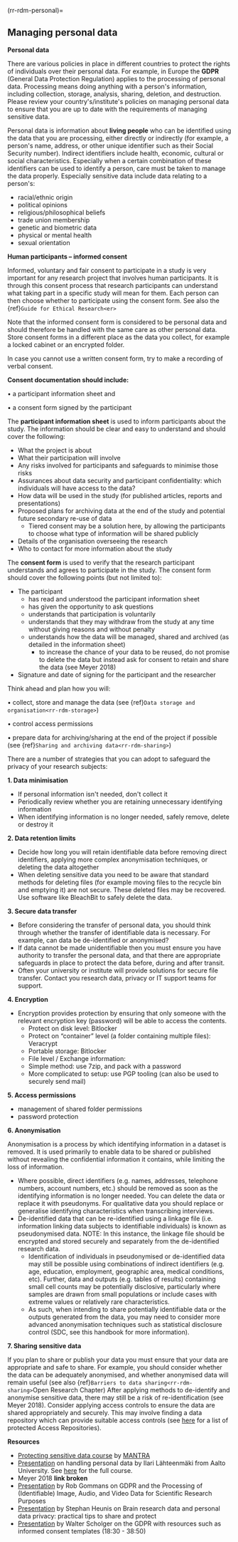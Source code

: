 (rr-rdm-personal)=

## Managing personal data

**Personal data**

There are various policies in place in different countries to protect the rights of individuals over their personal data. 
For example, in Europe the **GDPR** (General Data Protection Regulation) applies to the processing of personal data. 
Processing means doing anything with a person's information, including collection, storage, analysis, sharing, deletion, and destruction. 
Please review your country's/institute's policies on managing personal data to ensure that you are up to date with the requirements of managing sensitive data. 

Personal data is information about **living people** who can be identified using the data that you are processing, either directly or indirectly (for example, a person's name, address, or other unique identifier such as their Social Security number). 
Indirect identifiers include health, economic, cultural or social characteristics. 
Especially when a certain combination of these identifiers can be used to identify a person, care must be taken to manage the data properly. 
Especially sensitive data include data relating to a person's: 
* racial/ethnic origin
* political opinions
* religious/philosophical beliefs
* trade union membership
* genetic and biometric data
* physical or mental health
* sexual orientation


**Human participants – informed consent**

Informed, voluntary and fair consent to participate in a study is very important for any research project that involves human participants. 
It is through this consent process that research participants can understand what taking part in a specific study will mean for them. 
Each person can then choose whether to participate using the consent form. 
See also the {ref}`Guide for Ethical Research<er>`

Note that the informed consent form is considered to be personal data and should therefore be handled with the same care as other personal data. Store consent forms in a different place as the data you collect, for example a locked cabinet or an encrypted folder.

In case you cannot use a written consent form, try to make a recording of verbal consent. 

**Consent documentation should include:**

•	a participant information sheet and

•	a consent form signed by the participant

The **participant information sheet** is used to inform participants about the study. The information should be  clear and easy to understand and should cover the following:
* What the project is about
* What their participation will involve
* Any risks involved for participants and safeguards to minimise those risks
* Assurances about data security and participant confidentiality: which individuals will have access to the data?
* How data will be used in the study (for published articles, reports and presentations)
* Proposed plans for archiving data at the end of the study and potential future secondary re-use of data
    * Tiered consent may be a solution here, by allowing the participants to choose what type of information will be shared publicly 
* Details of the organisation overseeing the research
* Who to contact for more information about the study

The **consent form** is used to verify that the research participant understands and agrees to participate in the study.
The consent form should cover the following points (but not limited to):
* The participant
    * has read and understood the participant information sheet
    * has given the opportunity to ask questions
    * understands that participation is voluntarily
    * understands that they may withdraw from the study at any time without giving reasons and without penalty
    * understands how the data will be managed, shared and archived (as detailed in the information sheet)
       * to increase the chance of your data to be reused, do not promise to delete the data but instead ask for consent to retain and share the data (see Meyer 2018)
* Signature and date of signing for the participant and the researcher

Think ahead and plan how you will:

•	collect, store and manage the data (see {ref}`Data storage and organisation<rr-rdm-storage>`)

•	control access permissions

•	prepare data for archiving/sharing at the end of the project if possible (see {ref}`Sharing and archiving data<rr-rdm-sharing>`)


There are a number of strategies that you can adopt to safeguard the privacy of your research subjects:

**1. Data minimisation**

* If personal information isn't needed, don't collect it
* Periodically review whether you are retaining unnecessary identifying information
* When identifying information is no longer needed, safely remove, delete or destroy it

**2. Data retention limits**
* Decide how long you will retain identifiable data before removing direct identifiers, applying more complex anonymisation techniques, or deleting the data altogether
* When deleting sensitive data you need to be aware that standard methods for deleting files (for example moving files to the recycle bin and emptying it) are not secure. These deleted files may be recovered. Use software like BleachBit to safely delete the data.

**3. Secure data transfer**
* Before considering the transfer of personal data, you should think through whether the transfer of identifiable data is necessary. 
For example, can data be de-identified or anonymised? 
* If data cannot be made unidentifiable then you must ensure you have authority to transfer the personal data, and that there are appropriate safeguards in place to protect the data before, during and after transit.
* Often your university or institute will provide solutions for secure file transfer. 
Contact you research data, privacy or IT support teams for support. 

**4. Encryption** 
* Encryption provides protection by ensuring that only someone with the relevant encryption key (password) will be able to access the contents.
    * Protect on disk level: Bitlocker
    * Protect on “container” level (a folder containing multiple files):  Veracrypt
    * Portable storage: Bitlocker
    * File level / Exchange information:
    * Simple method: use 7zip, and pack with a password
    * More complicated to setup: use PGP tooling (can also be used to securely send mail)

**5. Access permissions**
* management of shared folder permissions
* password protection


**6. Anonymisation**

Anonymisation is a process by which identifying information in a dataset is removed. 
It is used primarily to enable data to be shared or published without revealing the confidential information it contains, while limiting the loss of information.
* Where possible, direct identifiers (e.g. names, addresses, telephone numbers, account numbers, etc.) should be removed as soon as the identifying information is no longer needed. 
You can delete the data or replace it with pseudonyms. 
For qualitative data you should replace or generalise identifying characteristics when transcribing interviews.
* De-identified data that can be re-identified using a linkage file (i.e. information linking data subjects to identifiable individuals) is known as pseudonymised data. 
NOTE: In this instance, the linkage file should be encrypted and stored securely and separately from the de-identified research data.
  * Identification of individuals in pseudonymised or de-identified data may still be possible using combinations of indirect identifiers (e.g. age, education, employment, geographic area, medical conditions, etc). 
Further, data and outputs (e.g. tables of results) containing small cell counts may be potentially disclosive, particularly where samples are drawn from small populations or include cases with extreme values or relatively rare characteristics.
   * As such, when intending to share potentially identifiable data or the outputs generated from the data, you may need to consider more advanced anonymisation techniques such as statistical disclosure control (SDC, see this handbook for more information).

**7. Sharing sensitive data**

If you plan to share or publish your data you must ensure that your data are appropriate and safe to share. 
For example, you should consider whether the data can be adequately anonymised, and whether anonymised data will remain useful (see also {ref}`Barriers to data sharing<rr-rdm-sharing>`Open Research Chapter)
After applying methods to de-identify and anonymise sensitive data, there may still be a risk of re-identification (see Meyer 2018). 
Consider applying access controls to ensure the data are shared appropriately and securely. 
This may involve finding a data repository which can provide suitable access controls (see [here](https://osf.io/tvyxz/wiki/8.%20Approved%20Protected%20Access%20Repositories/) for a list of protected Access Repositories).


**Resources**
* [Protecting sensitive data course](https://mantra.edina.ac.uk/protectionrightsandaccess) by [MANTRA](https://mantra.edina.ac.uk)
* [Presentation](https://aaltofi-my.sharepoint.com/:v:/g/personal/mikhail_kuklin_aalto_fi/EUPL6OVoQnFKldi1-KXYnFUBuNczPPsP3wcDVEv23ZUDoA?e=7NoECy) on handling personal data by Ilari Lähteenmäki from Aalto University. See [here](https://www.aalto.fi/en/services/rdm-training) for the full course.
* Meyer 2018 **link broken**
* [Presentation](https://www.youtube.com/watch?v=H2mv6q4WwOU&) by Rob Gommans on GDPR and the Processing of (Identifiable) Image, Audio, and Video Data for Scientific Research Purposes
* [Presentation](https://youtu.be/_3bufely0c0) by Stephan Heunis on Brain research data and personal data privacy: practical tips to share and protect
* [Presentation](https://youtu.be/eAKhI0qde2w?t=1104) by Walter Scholger on the GDPR with resources such as informed consent templates (18:30 - 38:50)



